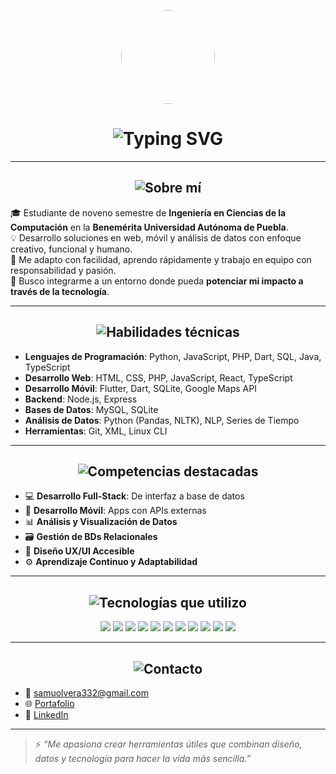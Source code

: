 <p align="center">
  <img src="https://avatars.githubusercontent.com/u/your-user-id" width="150" style="border-radius: 50%;" />
</p>

<h1 align="center">
  <img src="https://readme-typing-svg.herokuapp.com?font=Orbitron&weight=600&size=26&duration=4000&pause=1000&color=00FFFF&center=true&vCenter=true&width=1000&lines=Samuel+Olvera+%7C+Futuro+Ingeniero+en+Ciencias+de+la+Computaci%C3%B3n;Dise%C3%B1ando+y+construyendo+soluciones+con+prop%C3%B3sito+y+tecnolog%C3%ADa." alt="Typing SVG" />
</h1>

---

<h2 align="center">
  <img src="https://readme-typing-svg.herokuapp.com?font=Orbitron&size=22&pause=1000&color=39FF14&center=true&vCenter=true&width=500&lines=%F0%9F%A7%A0+Sobre+m%C3%AD" alt="Sobre mí"/>
</h2>

🎓 Estudiante de noveno semestre de **Ingeniería en Ciencias de la Computación** en la **Benemérita Universidad Autónoma de Puebla**.  
💡 Desarrollo soluciones en web, móvil y análisis de datos con enfoque creativo, funcional y humano.  
🧠 Me adapto con facilidad, aprendo rápidamente y trabajo en equipo con responsabilidad y pasión.  
🚀 Busco integrarme a un entorno donde pueda **potenciar mi impacto a través de la tecnología**.

---

<h2 align="center">
  <img src="https://readme-typing-svg.herokuapp.com?font=Orbitron&size=22&pause=1000&color=FF00C8&center=true&width=500&lines=%F0%9F%92%BE+Habilidades+t%C3%A9cnicas" alt="Habilidades técnicas"/>
</h2>

- **Lenguajes de Programación**: Python, JavaScript, PHP, Dart, SQL, Java, TypeScript  
- **Desarrollo Web**: HTML, CSS, PHP, JavaScript, React, TypeScript  
- **Desarrollo Móvil**: Flutter, Dart, SQLite, Google Maps API  
- **Backend**: Node.js, Express  
- **Bases de Datos**: MySQL, SQLite  
- **Análisis de Datos**: Python (Pandas, NLTK), NLP, Series de Tiempo  
- **Herramientas**: Git, XML, Linux CLI

---

<h2 align="center">
  <img src="https://readme-typing-svg.herokuapp.com?font=Orbitron&size=22&pause=1000&color=9D00FF&center=true&width=500&lines=%F0%9F%8E%AF+Competencias+Destacadas" alt="Competencias destacadas"/>
</h2>

- 💻 **Desarrollo Full-Stack**: De interfaz a base de datos  
- 📱 **Desarrollo Móvil**: Apps con APIs externas  
- 📊 **Análisis y Visualización de Datos**  
- 🗃️ **Gestión de BDs Relacionales**  
- 🎨 **Diseño UX/UI Accesible**  
- ⚙️ **Aprendizaje Continuo y Adaptabilidad**

---

<h2 align="center">
  <img src="https://readme-typing-svg.herokuapp.com?font=Orbitron&size=22&pause=1000&color=00FFFF&center=true&width=500&lines=%F0%9F%9B%A0%EF%B8%8F+Tecnolog%C3%ADas+que+utilizo" alt="Tecnologías que utilizo"/>
</h2>

<p align="center">
  <img src="https://img.shields.io/badge/-Python-3776AB?logo=python&logoColor=white&style=for-the-badge" />
  <img src="https://img.shields.io/badge/-Dart-0175C2?logo=dart&logoColor=white&style=for-the-badge" />
  <img src="https://img.shields.io/badge/-Flutter-02569B?logo=flutter&logoColor=white&style=for-the-badge" />
  <img src="https://img.shields.io/badge/-JavaScript-F7DF1E?logo=javascript&logoColor=black&style=for-the-badge" />
  <img src="https://img.shields.io/badge/-TypeScript-3178C6?logo=typescript&logoColor=white&style=for-the-badge" />
  <img src="https://img.shields.io/badge/-React-20232A?logo=react&logoColor=61DAFB&style=for-the-badge" />
  <img src="https://img.shields.io/badge/-Node.js-339933?logo=node.js&logoColor=white&style=for-the-badge" />
  <img src="https://img.shields.io/badge/-PHP-777BB4?logo=php&logoColor=white&style=for-the-badge" />
  <img src="https://img.shields.io/badge/-MySQL-4479A1?logo=mysql&logoColor=white&style=for-the-badge" />
  <img src="https://img.shields.io/badge/-SQLite-003B57?logo=sqlite&logoColor=white&style=for-the-badge" />
  <img src="https://img.shields.io/badge/-Git-F05032?logo=git&logoColor=white&style=for-the-badge" />
</p>

---

<h2 align="center">
  <img src="https://readme-typing-svg.herokuapp.com?font=Orbitron&size=22&pause=1000&color=39FF14&center=true&width=500&lines=%F0%9F%94%A2+Contacto+y+Redes" alt="Contacto"/>
</h2>

- 💌 samuolvera332@gmail.com  
- 🌐 [Portafolio](https://samuelolveraa.github.io/Portafolio/)  
- 💼 [LinkedIn](https://www.linkedin.com/in/samuelolvera)  

---

> ⚡ _“Me apasiona crear herramientas útiles que combinan diseño, datos y tecnología para hacer la vida más sencilla.”_
